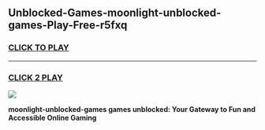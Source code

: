 
## Unblocked-Games-moonlight-unblocked-games-Play-Free-r5fxq
<h3>
<a href="https://premium76.site?title=moonlight-unblocked-games&ref=20M">CLICK TO PLAY</a></h3>
<hr>

<h3>
<a href="https://premium76.site?title=moonlight-unblocked-games&ref=20M">CLICK 2 PLAY</a>
  
</h3>

<a href="https://premium76.site?title=moonlight-unblocked-games&ref=19M"><img src="https://clearcache.store/games.png"></a>


**moonlight-unblocked-games games unblocked: Your Gateway to Fun and Accessible Online Gaming**
